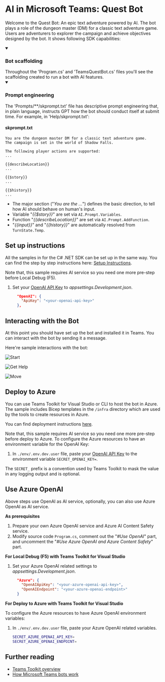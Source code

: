 # AI in Microsoft Teams: Quest Bot

Welcome to the Quest Bot: An epic text adventure powered by AI. The bot plays a role of the dungeon master (DM) for a classic text adventure game. Users are adventurers to explorer the campaign and achieve objectives designed by the bot.
It shows following SDK capabilities:

<details open>
    <summary><h3>Bot scaffolding</h3></summary>
    Throughout the 'Program.cs' and 'TeamsQuestBot.cs' files you'll see the scaffolding created to run a bot with AI features.
</details>
<details open>
    <summary><h3>Prompt engineering</h3></summary>
The 'Prompts/**/skprompt.txt' file has descriptive prompt engineering that, in plain language, instructs GPT how the bot should conduct itself at submit time. For example, in 'Help/skprompt.txt':

#### skprompt.txt

```text
You are the dungeon master DM for a classic text adventure game. 
The campaign is set in the world of Shadow Falls.

The following player actions are supported:
...

{{describeLocation}}
...

{{$story}}
...

{{$history}}
...
```

- The major section ("*You are the ...*") defines the basic direction, to tell how AI should behave on human's input.
- Variable "*{{$story}}*" are set via `AI.Prompt.Variables`.
- Function "*{{describeLocation}}*" are set via `AI.Prompt.AddFunction`.
- "*{{input}}*" and "*{{history}}*" are automatically resolved from `TurnState.Temp`.

</details>

## Set up instructions

All the samples in for the C# .NET SDK can be set up in the same way. You can find the step by step instructions here:
 [Setup Instructions](../README.md).

Note that, this sample requires AI service so you need one more pre-step before Local Debug (F5).

1. Set your [OpenAI API Key](https://openai.com/api/) to *appsettings.Development.json*.

    ```json
      "OpenAI": {
        "ApiKey": "<your-openai-api-key>"
      },
    ```

## Interacting with the Bot

At this point you should have set up the bot and installed it in Teams. You can interact with the bot by sending it a message.

Here're sample interactions with the bot:

![Start](assets/start.png)

![Get Help](assets/help.png)

![Move](assets/move.png)

## Deploy to Azure

You can use Teams Toolkit for Visual Studio or CLI to host the bot in Azure. The sample includes Bicep templates in the `/infra` directory which are used by the tools to create resources in Azure.

You can find deployment instructions [here](../README.md#deploy-to-azure).

Note that, this sample requires AI service so you need one more pre-step before deploy to Azure. To configure the Azure resources to have an environment variable for the OpenAI Key:

1. In `./env/.env.dev.user` file, paste your [OpenAI API Key](https://openai.com/api/) to the environment variable `SECRET_OPENAI_KEY=`.

The `SECRET_` prefix is a convention used by Teams Toolkit to mask the value in any logging output and is optional.

## Use Azure OpenAI

Above steps use OpenAI as AI service, optionally, you can also use Azure OpenAI as AI service.

**As prerequisites**

1. Prepare your own Azure OpenAI service and Azure AI Content Safety service.
1. Modify source code `Program.cs`, comment out the "*#Use OpenAI*" part, and uncomment the "*#Use Azure OpenAI and Azure Content Safety*" part.

**For Local Debug (F5) with Teams Toolkit for Visual Studio**

1. Set your Azure OpenAI related settings to *appsettings.Development.json*.

    ```json
      "Azure": {
        "OpenAIApiKey": "<your-azure-openai-api-key>",
        "OpenAIEndpoint": "<your-azure-openai-endpoint>"
      }
    ```

**For Deploy to Azure with Teams Toolkit for Visual Studio**

To configure the Azure resources to have Azure OpenAI environment variables:

1. In `./env/.env.dev.user` file, paste your Azure OpenAI related variables.

    ```bash
    SECRET_AZURE_OPENAI_API_KEY=
    SECRET_AZURE_OPENAI_ENDPOINT=
    ```

## Further reading

- [Teams Toolkit overview](https://aka.ms/vs-teams-toolkit-getting-started)
- [How Microsoft Teams bots work](https://learn.microsoft.com/azure/bot-service/bot-builder-basics-teams?view=azure-bot-service-4.0&tabs=csharp)